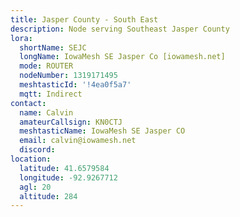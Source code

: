 ```yaml
---
title: Jasper County - South East
description: Node serving Southeast Jasper County
lora:
  shortName: SEJC
  longName: IowaMesh SE Jasper Co [iowamesh.net]
  mode: ROUTER
  nodeNumber: 1319171495
  meshtasticId: '!4ea0f5a7'
  mqtt: Indirect
contact:
  name: Calvin
  amateurCallsign: KN0CTJ
  meshtasticName: IowaMesh SE Jasper CO
  email: calvin@iowamesh.net
  discord: 
location:
  latitude: 41.6579584
  longitude: -92.9267712
  agl: 20
  altitude: 284
---
```

